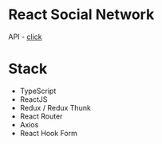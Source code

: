 # React Social Network

API - [click](https://social-network.samuraijs.com/docs#samuraijs_social_network)

# Stack

- TypeScript
- ReactJS
- Redux / Redux Thunk
- React Router
- Axios
- React Hook Form
